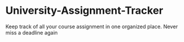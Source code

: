 # University-Assignment-Tracker
Keep track of all your course assignment in one organized place. Never miss a deadline again
